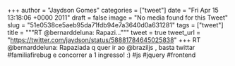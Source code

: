 
+++
author = "Jaydson Gomes"
categories = ["tweet"]
date = "Fri Apr 15 13:18:06 +0000 2011"
draft = false
image = "No media found for this Tweet"
slug = "51e0538ce5aeb95da71fdb94e7a3640d0a631281"
tags = ["tweet"]
title = """RT @bernarddeluna: Rapazi..."""
tweet = true
tweet_url = "https://twitter.com/jaydson/status/58881784645025838"
+++
RT @bernarddeluna: Rapaziada q quer ir ao @braziljs , basta twittar #familiafirebug e concorrer a 1 ingresso! :) #js #jquery #frontend
